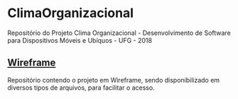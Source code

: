 # ClimaOrganizacional
Repositório do Projeto Clima Organizacional - Desenvolvimento de Software para Dispositivos Móveis e Ubíquos - UFG - 2018

## [Wireframe](https://github.com/jhonypalmer/ClimaOrganizacional/tree/master/Wireframe)
Repositório contendo o projeto em Wireframe, sendo disponibilizado em diversos tipos de arquivos, para facilitar o acesso.
